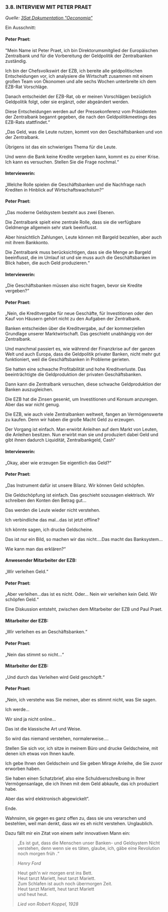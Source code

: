### 3.8. INTERVIEW MIT PETER PRAET

*Quelle: [3Sat Dokumentation "Oeconomia"](https://www.3sat.de/film/dokumentarfilm/oeconomia-100.html)*

Ein Ausschnitt:

#### Peter Praet:

"Mein Name ist Peter Praet, ich bin Direktorumsmitglied der Europäischen Zentralbank und für die Vorbereitung der Geldpolitik der Zentralbanken zuständig.

Ich bin der Chefsvolkswirt der EZB, ich bereite alle geldpolitischen Entscheidungen vor, ich analysiere die Wirtschaft zusammen mit einem großen Team von Ökonomen und alle sechs Wochen unterbreite ich dem EZB-Rat Vorschläge.

Danach entscheidet der EZB-Rat, ob er meinen Vorschlägen bezüglich Geldpolitik folgt, oder sie ergänzt, oder abgeändert werden.

Diese Entscheidungen werden auf der Pressekonferenz vom Präsidenten der Zentralbank begannt gegeben, die nach den Geldpolitikmeetings des EZB-Rats stattfindet.“

„Das Geld, was die Leute nutzen, kommt von den Geschäftsbanken und von der Zentralbank. 

Übrigens ist das ein schwieriges Thema für die Leute.

Und wenn die Bank keine Kredite vergeben kann, kommt es zu einer Krise. Ich kann es versuchen. Stellen Sie die Frage nochmal.“

#### Interviewerin:

„Welche Rolle spielen die Geschäftsbanken und die Nachfrage nach Krediten in Hinblick auf Wirtschaftswachstum?“

#### Peter Praet:

„Das moderne Geldsystem besteht aus zwei Ebenen.

Die Zentralbank spielt eine zentrale Rolle, dass sie
die verfügbare Geldmenge allgemein sehr stark beeinflusst.

Aber hinsichtlich Zahlungen, Leute können mit Bargeld bezahlen, aber auch mit ihrem Bankkonto.

Die Zentralbank muss berücksichtigen, dass sie die Menge an Bargeld beeinflusst, die im Umlauf ist und sie muss auch die Geschäftsbanken im Blick haben, die auch Geld produzieren.“

#### Interviewerin:
„Die Geschäftsbanken müssen also nicht fragen, bevor sie Kredite vergeben?“

#### Peter Praet:

„Nein, die Kreditvergabe für neue Geschäfte, für Investitionen oder den Kauf von Häusern gehört nicht zu den Aufgaben der Zentralbank.

Banken entscheiden über die Kreditvergabe, auf der
kommerziellen Grundlage unserer Marktwirtschaft. Das geschieht unabhängig von der Zentralbank. 

Und manchmal passiert es, wie während der Finanzkrise auf der ganzen Welt und auch Europa, dass die Geldpolitik privater Banken, nicht mehr gut funktioniert, weil die Geschäftsbanken in Probleme gerieten.

Sie hatten eine schwache Profitabilität und hohe Kreditverluste.
Das beeinträchtigte die Geldproduktion der privaten Geschäftsbanken.

Dann kann die Zentralbank versuchen, diese schwache Geldproduktion der Banken auszugleichen.

Die EZB hat die Zinsen gesenkt, um Investitionen
und Konsum anzuregen. Aber das war nicht genug. 

Die EZB, wie auch viele Zentralbanken weltweit, fangen an Vermögenswerte zu kaufen. Denn wir haben die große Macht Geld zu erzeugen. 

Der Vorgang ist einfach. Man erwirbt Anleihen auf dem Markt von Leuten, die Anleihen besitzen. Nun erwirbt man sie und produziert dabei Geld und gibt ihnen dadurch Liquidität, Zentralbankgeld, Cash“

#### Interviewerin:
„Okay, aber wie erzeugen Sie eigentlich das Geld?“

#### Peter Praet:
„Das Instrument dafür ist unsere Bilanz. Wir können Geld schöpfen.

Die Geldschöpfung ist einfach. Das geschieht sozusagen elektrisch. Wir schreiben den Konten den Betrag gut…

Das werden die Leute wieder nicht verstehen.

Ich verbindliche das mal…das ist jetzt offline?

Ich könnte sagen, ich drucke Geldscheine.

Das ist nur ein Bild, so machen wir das nicht….Das
macht das Banksystem…

Wie kann man das erklären?“

#### Anwesender Mitarbeiter der EZB:
„Wir verleihen Geld.“

#### Peter Praet:
„Aber verleihen…das ist es nicht. Oder… Nein wir verleihen kein Geld. Wir schöpfen Geld.“

Eine Diskussion entsteht, zwischen dem Mitarbeiter
der EZB und Paul Praet.

#### Mitarbeiter der EZB:
„Wir verleihen es an Geschäftsbanken.“

#### Peter Praet:
„Nein das stimmt so nicht…“

#### Mitarbeiter der EZB:
„Und durch das Verleihen wird Geld geschöpft.“

#### Peter Praet:

„Nein, ich verstehe was Sie meinen, aber es stimmt
nicht, was Sie sagen.

Ich werde… 

Wir sind ja nicht online…

Das ist die klassische Art und Weise.

So wird das niemand verstehen, normalerweise….

Stellen Sie sich vor, ich sitze in meinem Büro und drucke Geldscheine, mit denen ich etwas von Ihnen kaufe.

Ich gebe Ihnen den Geldschein und Sie geben Mirage Anleihe, die Sie zuvor erworben haben.

Sie haben einen Schatzbrief, also eine Schuldverschreibung in Ihrer Vermögensanlage, die ich Ihnen mit dem Geld abkaufe, das ich produziert habe.

Aber das wird elektronisch abgewickelt“.

Ende.

Wahnsinn, sie gegen es ganz offen zu, dass sie uns verarschen und bestehlen, weil man denkt, dass wir es eh nicht verstehen. Unglaublich.

Dazu fällt mir ein Zitat von einem sehr innovativen Mann ein:

> „Es ist gut, dass die Menschen unser Banken- und Geldsystem Nicht verstehen, denn wenn sie es täten, glaube, ich, gäbe eine Revolution noch morgen früh .“
> 
> *Henry Ford*

> Heut geh'n wir morgen erst ins Bett.<br>
> Heut tanzt Mariett, heut tanzt Mariett.<br>
> Zum Schlafen ist auch noch übermorgen Zeit.<br>
> Heut tanzt Mariett, heut tanzt Mariett<br>
> und heut heut.<br>
> 
> *Lied von Robert Koppel, 1928*
